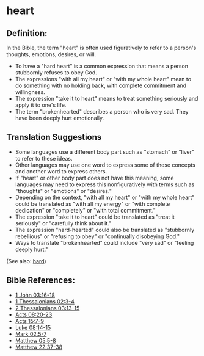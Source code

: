 # heart #

## Definition: ##

In the Bible, the term "heart" is often used figuratively to refer to a person's thoughts, emotions, desires, or will.

* To have a "hard heart" is a common expression that means a person stubbornly refuses to obey God.
* The expressions "with all my heart" or "with my whole heart" mean to do something with no holding back, with complete commitment and willingness.
* The expression "take it to heart" means to treat something seriously and apply it to one's life.
* The term "brokenhearted" describes a person who is very sad. They have been deeply hurt emotionally.

## Translation Suggestions ##

* Some languages use a different body part such as "stomach" or "liver" to refer to these ideas.
* Other languages may use one word to express some of these concepts and another word to express others.
* If "heart" or other body part does not have this meaning, some languages may need to express this nonfiguratively with terms such as "thoughts" or "emotions" or "desires."
* Depending on the context, "with all my heart" or "with my whole heart" could be translated as "with all my energy" or "with complete dedication" or "completely" or "with total commitment."
* The expression "take it to heart" could be translated as "treat it seriously" or "carefully think about it."
* The expression "hard-hearted" could also be translated as "stubbornly rebellious" or "refusing to obey" or "continually disobeying God."
* Ways to translate "brokenhearted" could include "very sad" or "feeling deeply hurt."

(See also: [hard](../other/hard.md))

## Bible References: ##

* [1 John 03:16-18](https://door43.org/en/bible/notes/1jn/03/16)
* [1 Thessalonians 02:3-4](https://door43.org/en/bible/notes/1th/02/03)
* [2 Thessalonians 03:13-15](https://door43.org/en/bible/notes/2th/03/13)
* [Acts 08:20-23](https://door43.org/en/bible/notes/act/08/20)
* [Acts 15:7-9](https://door43.org/en/bible/notes/act/15/07)
* [Luke 08:14-15](https://door43.org/en/bible/notes/luk/08/14)
* [Mark 02:5-7](https://door43.org/en/bible/notes/mrk/02/05)
* [Matthew 05:5-8](https://door43.org/en/bible/notes/mat/05/05)
* [Matthew 22:37-38](https://door43.org/en/bible/notes/mat/22/37)

